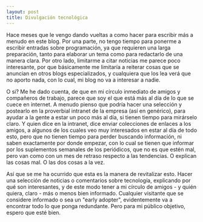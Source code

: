 ```yaml
---
layout: post
title: Divulgación tecnológica
---
```


Hace meses que le vengo dando vueltas a como hacer para escribir más a menudo en este blog. Por una parte, no tengo tiempo para ponerme a escribir entradas sobre programación, ya que requieren una larga preparación, tanto para elaborar un tema como para redactarlo de una manera clara. Por otro lado, limitarme a citar noticias me parece poco interesante, por que básicamente me limitaría a reiterar cosas que se anuncian en otros blogs especializados, y cualquiera que los lea verá que no aporto nada, con lo cual, mi blog no va a interesar a nadie.

 O si? Me he dado cuenta, de que en mi círculo inmediato de amigos y compañeros de trabajo, parece que soy el que está más al día de lo que se cuece en internet. A menudo pienso que podría hacer una selección y postearlo en la proverbial intranet de la empresa (así en genérico), para ayudar a la gente a estar un poco más al día, si tienen tiempo para mirárselo claro. Y quien dice en la intranet, dice enviar colecciones de enlaces a los amigos, a algunos de los cuales veo muy interesados en estar al día de todo esto, pero que no tienen tiempo para perder buscando información, ni saben exactamente por donde empezar, con lo cual se tienen que informar por los suplementos semanales de los periódicos, que no es que estén mal, pero van como con un mes de retraso respecto a las tendencias. O explican las cosas mal. O las dos cosas a la vez.

 Así que se me ha ocurrido que esta es la manera de revitalizar esto. Hacer una selección de noticias o comentarios sobre tecnología, explicando por qué son interesantes, y de este modo tener a mi círculo de amigos - y quién quiera, claro - más o menos bien informado. Cualquier visitante que se considere informado o sea un "early adopter", evidentemente va a encontrar todo lo que ponga redundante. Pero para mi público objetivo, espero que esté bien.
